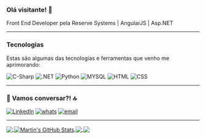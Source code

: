 ### Olá visitante! 👋

Front End Developer pela Reserve Systems | AngularJS | Asp.NET
<hr>

### Tecnologias
<p> Estas são algumas das tecnologias e ferramentas que venho me aprimorando:</p>

<span> 
<img src="https://img.shields.io/badge/C%23-239120?style=for-the-badge&logo=c-sharp&logoColor=white" alt="C-Sharp"/>
<img src="https://img.shields.io/badge/.NET-5C2D91?style=for-the-badge&logo=.net&logoColor=white" alt=".NET"/>
<img src="https://img.shields.io/badge/Python-3776AB?style=for-the-badge&logo=python&logoColor=white" alt="Python"/> 
<img src="https://img.shields.io/badge/MySQL-00000F?style=for-the-badge&logo=mysql&logoColor=white" alt="MYSQL"/>
<img src="https://img.shields.io/badge/HTML5-E34F26?style=for-the-badge&logo=html5&logoColor=white" alt="HTML"/>
<img src="https://img.shields.io/badge/CSS3-1572B6?style=for-the-badge&logo=css3&logoColor=white" alt="CSS"/>
</span>

<hr>

### 📱 Vamos conversar?! 🔝

<span>
<a href="https://www.linkedin.com/in/breduque/"><img src="https://img.shields.io/badge/LinkedIn-0077B5?style=for-the-badge&logo=linkedin&logoColor=white" alt="LinkedIn"/></a>
  <a href="https://api.whatsapp.com/send?phone=+55024981607927"><img src="https://img.shields.io/badge/WhatsApp-25D366?style=for-the-badge&logo=whatsapp&logoColor=white" alt="whats"/></a>
  <a href="mailto:breno.ga.duque@gmail.com"><img src="https://img.shields.io/badge/Gmail-D14836?style=for-the-badge&logo=gmail&logoColor=white" alt="email"/></a>

</span>

<hr>

<a href="https://github.com/MartinHeinz/MartinHeinz">
  <img align="center" src="https://github-readme-stats.vercel.app/api/top-langs/?username=breDuque&hide=java,html&title_color=ffffff&text_color=c9cacc&icon_color=2bbc8a&bg_color=1d1f21" />
</a>
<a href="https://github.com/MartinHeinz/MartinHeinz">
  <img align="center" src="https://github-readme-stats.vercel.app/api?username=breDuque&show_icons=true&line_height=27&count_private=true&title_color=ffffff&text_color=c9cacc&icon_color=2bbc8a&bg_color=1d1f21" alt="Martin's GitHub Stats" />
</a>

<a href="https://github.com/breDuque/JustToDoIt">
  <img align="center" src="https://github-readme-stats.vercel.app/api/pin/?username=breDuque&repo=JustToDoIt&title_color=ffffff&text_color=c9cacc&icon_color=2bbc8a&bg_color=1d1f21" />
</a>


<a href="https://github.com/breDuque/Site Lanches">
  <img align="center" src="https://github-readme-stats.vercel.app/api/pin/?username=breDuque&repo=SiteLanches&title_color=ffffff&text_color=c9cacc&icon_color=2bbc8a&bg_color=1d1f21" />
</a>    

